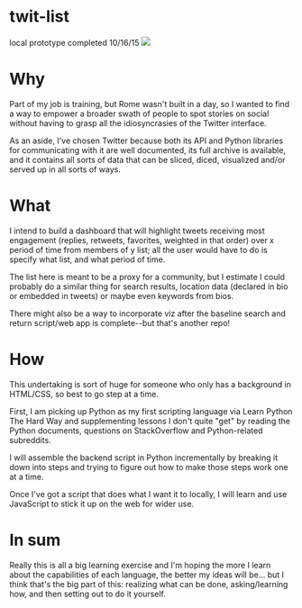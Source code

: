 # twit-list

local prototype completed 10/16/15
<img src="http://i.imgur.com/LDj6G6f.gifv">

<h1>Why</h1>
Part of my job is training, but Rome wasn't built in a day, so I wanted to find a way to empower a broader swath of people to spot stories on social without having to grasp all the idiosyncrasies of the Twitter interface.

As an aside, I've chosen Twitter because both its API and Python libraries for communicating with it are well documented, its full archive is available, and it contains all sorts of data that can be sliced, diced, visualized and/or served up in all sorts of ways.

<h1>What</h1>
I intend to build a dashboard that will highlight tweets receiving most engagement (replies, retweets, favorites, weighted in that order) over x period of time from members of y list; all the user would have to do is specify what list, and what period of time.

The list here is meant to be a proxy for a community, but I estimate I could probably do a similar thing for search results, location data (declared in bio or embedded in tweets) or maybe even keywords from bios.

There might also be a way to incorporate viz after the baseline search and return script/web app is complete--but that's another repo!

<h1>How</h1>
This undertaking is sort of huge for someone who only has a background in HTML/CSS, so best to go step at a time.

First, I am picking up Python as my first scripting language via Learn Python The Hard Way and supplementing lessons I don't quite "get" by reading the Python documents, questions on StackOverflow and Python-related subreddits.

I will assemble the backend script in Python incrementally by breaking it down into steps and trying to figure out how to make those steps work one at a time.

Once I've got a script that does what I want it to locally, I will learn and use JavaScript to stick it up on the web for wider use.

<h1>In sum</h1>
Really this is all a big learning exercise and I'm hoping the more I learn about the capabilities of each language, the better my ideas will be... but I think that's the big part of this: realizing what can be done, asking/learning how, and then setting out to do it yourself.
